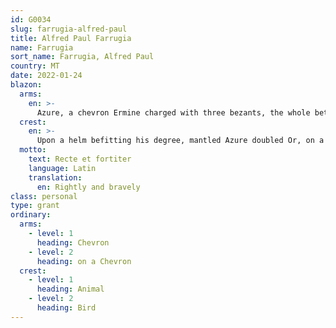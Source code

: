 ```yaml
---
id: G0034
slug: farrugia-alfred-paul
title: Alfred Paul Farrugia
name: Farrugia
sort_name: Farrugia, Alfred Paul
country: MT
date: 2022-01-24
blazon:
  arms:
    en: >-
      Azure, a chevron Ermine charged with three bezants, the whole between: at chief dexter, a lion rampant Or, langued of the Same, and armed Sable; at chief sinister, a sun in his splendour Argent bearing the word CHARITAS; in base, upon a barrulet of the Third, a Garb proper, also bound of the Third.
  crest:
    en: >-
      Upon a helm befitting his degree, mantled Azure doubled Or, on a wreath of the liveries, is set for a crest a cock close proper.
  motto:
    text: Recte et fortiter
    language: Latin
    translation:
      en: Rightly and bravely
class: personal
type: grant
ordinary:
  arms:
    - level: 1
      heading: Chevron
    - level: 2
      heading: on a Chevron
  crest:
    - level: 1
      heading: Animal
    - level: 2
      heading: Bird
---
```

